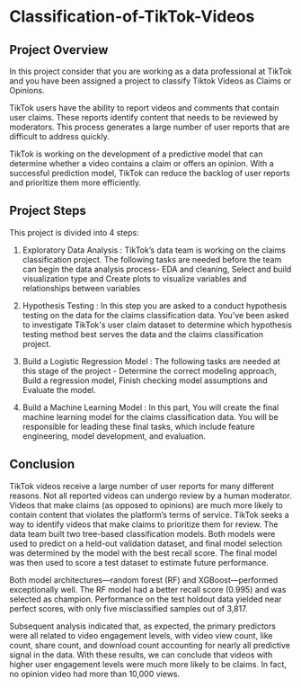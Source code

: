 # Classification-of-TikTok-Videos

## Project Overview

In this project consider that you are working as a data professional at TikTok and you have been assigned a project to classify Tiktok Videos as Claims or Opinions.

TikTok users have the ability to report videos and comments that contain user claims. These reports identify content that needs to be reviewed by moderators. This process generates a large number of user reports that are difficult to address quickly. 

TikTok is working on the development of a predictive model that can determine whether a video contains a claim or offers an opinion. With a successful prediction model, TikTok can reduce the backlog of user reports and prioritize them more efficiently. 

## Project Steps

This project is divided into 4 steps:

1. Exploratory Data Analysis : TikTok’s data team is working on the claims classification project. The following tasks are needed before the team can begin the data analysis process- EDA and cleaning, Select and build visualization type and Create plots to visualize variables and relationships between variables

2. Hypothesis Testing : In this step you are asked to a conduct hypothesis testing on the data for the claims classification data. You’ve been asked to investigate TikTok's user claim dataset to determine which hypothesis testing method best serves the data and the claims classification project.

3.  Build a Logistic Regression Model : The following tasks are needed at this stage of the project - Determine the correct modeling approach, Build a regression model, Finish checking model assumptions and Evaluate the model.

4.   Build a Machine Learning Model : In this part, You will create the final machine learning model for the claims classification data. You will be responsible for leading these final tasks, which include feature engineering, model development, and evaluation.

## Conclusion

TikTok videos receive a large number of user reports for many different reasons. Not all reported videos can undergo review by a human moderator. Videos that make claims (as opposed to opinions) are much more likely to contain content that violates the platform’s terms of service. TikTok seeks a way to identify videos that make claims to prioritize them for review.
The data team built two tree-based classification models. Both models were used to predict on a held-out validation dataset, and final model selection was determined by the model with the best recall score. The final model was then used to score a test dataset to estimate future performance.

Both model architectures—random forest (RF) and XGBoost—performed exceptionally well. The RF model had a better recall score (0.995) and was selected as champion.
Performance on the test holdout data yielded near perfect scores, with only five misclassified samples out of 3,817.

Subsequent analysis indicated that, as expected, the primary predictors were all related to video engagement levels, with video view count, like count, share count, and download count accounting for nearly all predictive signal in the data. With these results, we can conclude that videos with higher user engagement levels were much more likely to be claims. In fact, no opinion video had more than 10,000 views.
